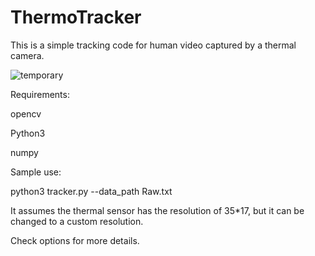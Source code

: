 # ThermoTracker
This is a simple tracking code for human video captured by a thermal camera.


![temporary](https://user-images.githubusercontent.com/12040950/110722086-74ea1780-825d-11eb-8e68-212b7d98e2e3.gif)




Requirements:

opencv

Python3

numpy


Sample use:

python3 tracker.py --data_path Raw.txt

It assumes the thermal sensor has the resolution of 35*17, but it can be changed to a custom resolution. 

Check options for more details. 
